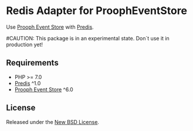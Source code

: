 Redis Adapter for ProophEventStore
=====================================

Use [Prooph Event Store](https://github.com/prooph/event-store) with [Predis](https://github.com/nrk/predis).

#CAUTION: This package is in an experimental state. Don´t use it in production yet!

Requirements
------------
- PHP >= 7.0
- [Predis](https://github.com/nrk/predis) ^1.0
- [Prooph Event Store](https://github.com/prooph/event-store) ^6.0

License
-------

Released under the [New BSD License](https://github.com/prooph/event-store-doctrine-adapter/blob/master/LICENSE).
